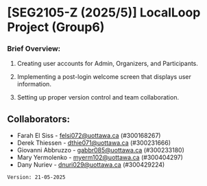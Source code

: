 # [SEG2105-Z (2025/5)] LocalLoop Project (Group6)

### Brief Overview:

1. Creating user accounts for Admin, Organizers, and Participants.

2. Implementing a post-login welcome screen that displays user information.

3. Setting up proper version control and team collaboration.

## Collaborators:
  - Farah El Siss     - felsi072@uottawa.ca (#300168267)
  - Derek Thiessen    - dthie071@uottawa.ca (#300231666)
  - Giovanni Abbruzzo - gabbr085@uottawa.ca (#300233180)
  - Mary Yermolenko   - myerm102@uottawa.ca (#300404297)
  - Dany Nuriev       - dnuri029@uottawa.ca (#300429224)

`Version: 21-05-2025`





